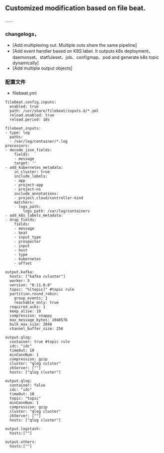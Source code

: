 ## Customized modification based on file beat.
......


### changelogs，
* [Add multiplexing out. Multiple outs share the same pipeline]
* [Add event handler based on K8S label. It outputs k8s deployment、daemonset、statfuleset、job、configmap、pod and generate k8s topic dynamically]
* [Add multiple output objects]


### 配置文件
* filebeat.yml

```
filebeat.config.inputs:
  enabled: true
  path: /usr/share/filebeat/inputs.d/*.yml
  reload.enabled: true
  reload.period: 10s

filebeat.inputs:
- type: log
  paths:
  - /var/log/container/*.log
processors:
- decode_json_fields:
    fields:
    - message
    target: ''
- add_kubernetes_metadata:
    in_cluster: true
    include_labels:
    - app
    - project-app
    - project-ns
    include_annotations:
    - project.cloud/controller-kind
    matchers:
    - logs_path:
        logs_path: /var/log/containers
- add_k8s_labels_metadata:
- drop_fields:
    fields:
    - message
    - beat
    - input_type
    - prospector
    - input
    - host
    - type
    - kubernetes
    - offset

output.kafka:
  hosts: ["kafka culuster"]
  worker: 5
  version: "0.11.0.0"
  topic: "%[topic]" #topic rule
  partition.round_robin:
    group_events: 1
    reachable_only: true
  required_acks: 1
  keep_alive: 10
  compression: snappy
  max_message_bytes: 1048576
  bulk_max_size: 2048
  channel_buffer_size: 256

output.qlog:
  container: true #topic rule
  idc: "idc"
  timeOut: 10
  minConnNum: 1
  compression: gzip
  cluster: "qlog culster"
  zkServer: [""]
  hosts: ["qlog cluster"]

output.qlog:
  container: false
  idc: "idc"
  timeOut: 10
  topic: "topic"
  minConnNum: 1
  compression: gzip
  cluster: "qlog cluster"
  zkServer: [""]
  hosts: ["qlog cluster"]

output.logstash:
  hosts:[""]

output.others:
  hosts:[""]
